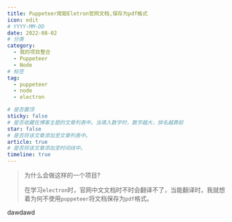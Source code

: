```yaml
---
title: Puppeteer爬取Eletron官网文档,保存为pdf格式
icon: edit
# YYYY-MM-DD
date: 2022-08-02
# 分类
category:
  - 我的项目整合
  - Puppeteer
  - Node
# 标签
tag:
  - puppeteer
  - node
  - electron

# 是否置顶
sticky: false
# 是否收藏在博客主题的文章列表中。当填入数字时，数字越大，排名越靠前
star: false
# 是否将该文章添加至文章列表中。
article: true
# 是否将该文章添加至时间线中。
timeline: true
---
```


> 为什么会做这样的一个项目?
> 
>在学习`electron`时，官网中文文档时不时会翻译不了，当能翻译时，我就想着为何不使用`puppeteer`将文档保存为`pdf`格式。


<!-- more -->

dawdawd